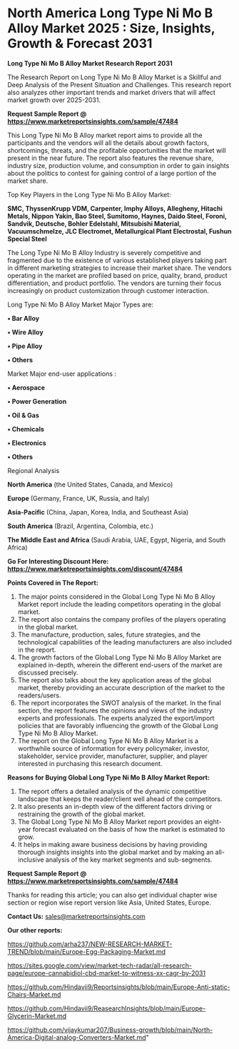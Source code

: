 # North America Long Type Ni Mo B Alloy Market 2025 : Size, Insights, Growth & Forecast 2031

<strong>Long Type Ni Mo B Alloy Market Research Report 2031</strong>

The Research Report on Long Type Ni Mo B Alloy Market is a Skillful and Deep Analysis of the Present Situation and Challenges. This research report also analyzes other important trends and market drivers that will affect market growth over 2025-2031.

<strong>Request Sample Report @ <a href=https://www.marketreportsinsights.com/sample/47484>https://www.marketreportsinsights.com/sample/47484</a></strong>

This Long Type Ni Mo B Alloy market report aims to provide all the participants and the vendors will all the details about growth factors, shortcomings, threats, and the profitable opportunities that the market will present in the near future. The report also features the revenue share, industry size, production volume, and consumption in order to gain insights about the politics to contest for gaining control of a large portion of the market share.

Top Key Players in the Long Type Ni Mo B Alloy Market:

<strong>SMC, ThyssenKrupp VDM, Carpenter, Imphy Alloys, Allegheny, Hitachi Metals, Nippon Yakin, Bao Steel, Sumitomo, Haynes, Daido Steel, Foroni, Sandvik, Deutsche, Bohler Edelstahl, Mitsubishi Material, Vacuumschmelze, JLC Electromet, Metallurgical Plant Electrostal, Fushun Special Steel</strong>

The Long Type Ni Mo B Alloy Industry is severely competitive and fragmented due to the existence of various established players taking part in different marketing strategies to increase their market share. The vendors operating in the market are profiled based on price, quality, brand, product differentiation, and product portfolio. The vendors are turning their focus increasingly on product customization through customer interaction.

Long Type Ni Mo B Alloy Market Major Types are:

<strong>•  Bar Alloy

•  Wire Alloy

•  Pipe Alloy

•  Others</strong>

Market Major end-user applications :

<strong>•  Aerospace

•  Power Generation

•  Oil & Gas

•  Chemicals

•  Electronics

•  Others</strong>

Regional Analysis

</u><strong><b>North America</b></strong> (the United States, Canada, and Mexico)

<strong><b>Europe </b></strong>(Germany, France, UK, Russia, and Italy)

<strong><b>Asia-Pacific</b></strong> (China, Japan, Korea, India, and Southeast Asia)

<strong><b>South America</b></strong> (Brazil, Argentina, Colombia, etc.)

<strong><b>The Middle East and Africa</b></strong> (Saudi Arabia, UAE, Egypt, Nigeria, and South Africa)

<strong>Go For Interesting Discount Here: <a href=https://www.marketreportsinsights.com/discount/47484>https://www.marketreportsinsights.com/discount/47484</a></strong>

<strong>Points Covered in The Report:</strong>
<ol>
  <li>The major points considered in the Global Long Type Ni Mo B Alloy Market report include the leading competitors operating in the global market.</li>
  <li>The report also contains the company profiles of the players operating in the global market.</li>
  <li>The manufacture, production, sales, future strategies, and the technological capabilities of the leading manufacturers are also included in the report.</li>
  <li>The growth factors of the Global Long Type Ni Mo B Alloy Market are explained in-depth, wherein the different end-users of the market are discussed precisely.</li>
  <li>The report also talks about the key application areas of the global market, thereby providing an accurate description of the market to the readers/users.</li>
  <li>The report incorporates the SWOT analysis of the market. In the final section, the report features the opinions and views of the industry experts and professionals. The experts analyzed the export/import policies that are favorably influencing the growth of the Global Long Type Ni Mo B Alloy Market.</li>
  <li>The report on the Global Long Type Ni Mo B Alloy Market is a worthwhile source of information for every policymaker, investor, stakeholder, service provider, manufacturer, supplier, and player interested in purchasing this research document.</li>
</ol>
<strong>Reasons for Buying Global Long Type Ni Mo B Alloy Market Report:</strong>

<ol>
  <li>The report offers a detailed analysis of the dynamic competitive landscape that keeps the reader/client well ahead of the competitors.</li>
  <li>It also presents an in-depth view of the different factors driving or restraining the growth of the global market.</li>
  <li>The Global Long Type Ni Mo B Alloy Market report provides an eight-year forecast evaluated on the basis of how the market is estimated to grow.</li>
  <li>It helps in making aware business decisions by having providing thorough insights insights into the global market and by making an all-inclusive analysis of the key market segments and sub-segments.</li>
</ol>
<strong>Request Sample Report @ <a href=https://www.marketreportsinsights.com/sample/47484>https://www.marketreportsinsights.com/sample/47484</a></strong>


Thanks for reading this article; you can also get individual chapter wise section or region wise report version like Asia, United States, Europe.

<strong>Contact Us:</strong>
sales@marketreportsinsights.com

<strong>Our other reports:</strong>

<a href=https://github.com/arha237/NEW-RESEARCH-MARKET-TREND/blob/main/Europe-Egg-Packaging-Market.md>https://github.com/arha237/NEW-RESEARCH-MARKET-TREND/blob/main/Europe-Egg-Packaging-Market.md</a>

<a href=https://sites.google.com/view/market-tech-radar/all-research-page/europe-cannabidiol-cbd-market-to-witness-xx-cagr-by-2031>https://sites.google.com/view/market-tech-radar/all-research-page/europe-cannabidiol-cbd-market-to-witness-xx-cagr-by-2031</a>

<a href=https://github.com/Hindavii9/Reportsinsights/blob/main/Europe-Anti-static-Chairs-Market.md>https://github.com/Hindavii9/Reportsinsights/blob/main/Europe-Anti-static-Chairs-Market.md</a>

<a href=https://github.com/Hindavii9/ReasearchInsights/blob/main/Europe-Glycerin-Market.md>https://github.com/Hindavii9/ReasearchInsights/blob/main/Europe-Glycerin-Market.md</a>

<a href=https://github.com/vijaykumar207/Business-growth/blob/main/North-America-Digital-analog-Converters-Market.md>https://github.com/vijaykumar207/Business-growth/blob/main/North-America-Digital-analog-Converters-Market.md</a>"
